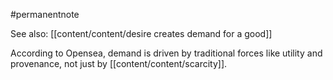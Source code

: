 #permanentnote 

See also: [[content/content/desire creates demand for a good]]

According to Opensea, 
demand is driven by traditional forces like utility and provenance, not just by [[content/content/scarcity]].

